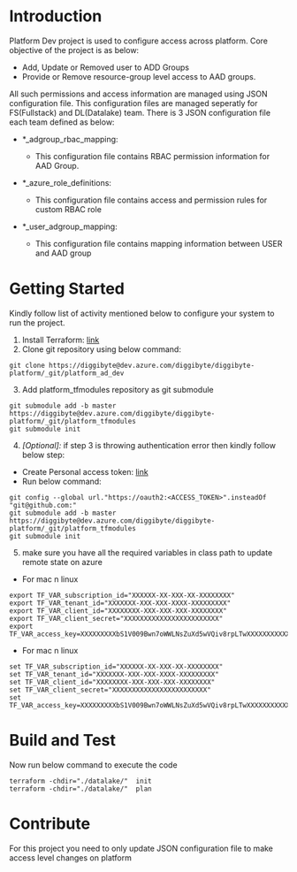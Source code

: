 # Introduction 
Platform Dev project is used to configure access across platform. Core objective of the project is as below:

- Add, Update or Removed user to ADD Groups
- Provide or Remove resource-group level access to AAD groups.

All such permissions and access information are managed using JSON configuration file. This configuration files are managed seperatly for FS(Fullstack) and DL(Datalake) team. There is 3 JSON configuration file each team defined as below:

- *_adgroup_rbac_mapping: 

  - This configuration file contains RBAC permission information for AAD Group.

- *_azure_role_definitions:

    - This configuration file contains access and permission rules for custom RBAC role

- *_user_adgroup_mapping:
  
  - This configuration file contains mapping information between USER and AAD group

# Getting Started
Kindly follow list of activity mentioned below to configure your system to run the project. 
1.	Install Terraform: [link](https://developer.hashicorp.com/terraform/downloads)
2.	Clone git repository using below command:
```
git clone https://diggibyte@dev.azure.com/diggibyte/diggibyte-platform/_git/platform_ad_dev
```
3.  Add platform_tfmodules repository as git submodule
```
git submodule add -b master https://diggibyte@dev.azure.com/diggibyte/diggibyte-platform/_git/platform_tfmodules
git submodule init
```
4.	_[Optional]:_ if step 3 is throwing authentication error then kindly follow below step:

- Create Personal access token: [link](https://docs.github.com/en/authentication/keeping-your-account-and-data-secure/creating-a-personal-access-token)
- Run below command:
```commandline
git config --global url."https://oauth2:<ACCESS_TOKEN>".insteadOf "git@github.com:"
git submodule add -b master https://diggibyte@dev.azure.com/diggibyte/diggibyte-platform/_git/platform_tfmodules
git submodule init
```

5.  make sure you have all the required variables in class path to update remote state on azure 

- For mac n linux
```
export TF_VAR_subscription_id="XXXXXX-XX-XXX-XX-XXXXXXXX"
export TF_VAR_tenant_id="XXXXXXX-XXX-XXX-XXXX-XXXXXXXXX"
export TF_VAR_client_id="XXXXXXXX-XXX-XXX-XXX-XXXXXXXX"
export TF_VAR_client_secret="XXXXXXXXXXXXXXXXXXXXXXXX"
export TF_VAR_access_key=XXXXXXXXXbS1V009Bwn7oWWLNsZuXd5wVQiv8rpLTwXXXXXXXXXXXXXXdQ==
```

- For mac n linux
```
set TF_VAR_subscription_id="XXXXXX-XX-XXX-XX-XXXXXXXX"
set TF_VAR_tenant_id="XXXXXXX-XXX-XXX-XXXX-XXXXXXXXX"
set TF_VAR_client_id="XXXXXXXX-XXX-XXX-XXX-XXXXXXXX"
set TF_VAR_client_secret="XXXXXXXXXXXXXXXXXXXXXXXX"
set TF_VAR_access_key=XXXXXXXXXbS1V009Bwn7oWWLNsZuXd5wVQiv8rpLTwXXXXXXXXXXXXXXdQ==
```

# Build and Test
Now run below command to execute the code
```
terraform -chdir="./datalake/"  init 
terraform -chdir="./datalake/"  plan
```

# Contribute
For this project you need to only update JSON configuration file to make access level changes on platform